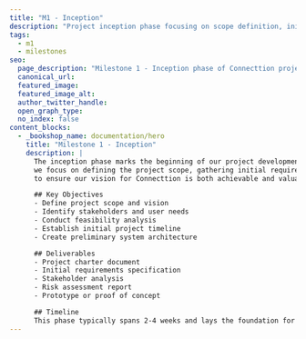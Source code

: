 ```yaml
---
title: "M1 - Inception"
description: "Project inception phase focusing on scope definition, initial requirements gathering, and feasibility analysis."
tags:
  - m1
  - milestones
seo:
  page_description: "Milestone 1 - Inception phase of Connecttion project development, covering initial scope and requirements."
  canonical_url:
  featured_image:
  featured_image_alt:
  author_twitter_handle:
  open_graph_type:
  no_index: false
content_blocks:
  - _bookshop_name: documentation/hero
    title: "Milestone 1 - Inception"
    description: |
      The inception phase marks the beginning of our project development cycle. During this critical phase, 
      we focus on defining the project scope, gathering initial requirements, and conducting feasibility studies 
      to ensure our vision for Connecttion is both achievable and valuable.

      ## Key Objectives
      - Define project scope and vision
      - Identify stakeholders and user needs
      - Conduct feasibility analysis
      - Establish initial project timeline
      - Create preliminary system architecture

      ## Deliverables
      - Project charter document
      - Initial requirements specification
      - Stakeholder analysis
      - Risk assessment report
      - Prototype or proof of concept

      ## Timeline
      This phase typically spans 2-4 weeks and lays the foundation for all subsequent development activities.
---
```

